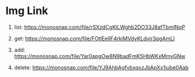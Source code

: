 # Img Link

1. list: https://monosnap.com/file/rSXzdCgKlLWghb2DO33J8afTbmlNqP

2. get: https://monosnap.com/file/FOtlEeIlF4rkiMVdyKLdvir3qgAmLI

3. add: https://monosnap.com/file/Yar0apgOw8N9badFmK5HbWKxMmyGNw

4. delete: https://monosnap.com/file/YJ9AhbAgfvbxqxzJbApXx1iube0Aab
